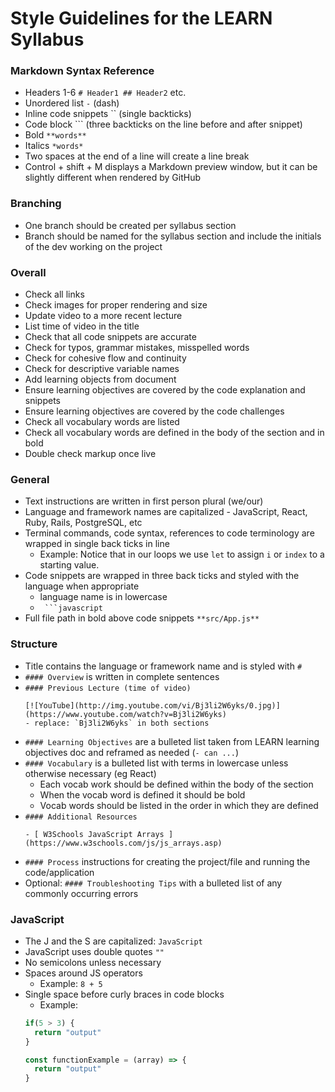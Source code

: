 # Style Guidelines for the LEARN Syllabus

### Markdown Syntax Reference
- Headers 1-6 `# Header1 ## Header2` etc.
- Unordered list `-` (dash)
- Inline code snippets `` (single backticks)
- Code block ``` (three backticks on the line before and after snippet)
- Bold `**words**`
- Italics `*words*`
- Two spaces at the end of a line will create a line break
- Control + shift + M displays a Markdown preview window, but it can be slightly different when rendered by GitHub

### Branching
- One branch should be created per syllabus section
- Branch should be named for the syllabus section and include the initials of the dev working on the project

### Overall
- Check all links
- Check images for proper rendering and size
- Update video to a more recent lecture
- List time of video in the title
- Check that all code snippets are accurate
- Check for typos, grammar mistakes, misspelled words
- Check for cohesive flow and continuity
- Check for descriptive variable names
- Add learning objects from document
- Ensure learning objectives are covered by the code explanation and snippets
- Ensure learning objectives are covered by the code challenges
- Check all vocabulary words are listed
- Check all vocabulary words are defined in the body of the section and in bold
- Double check markup once live

### General
- Text instructions are written in first person plural (we/our)
- Language and framework names are capitalized - JavaScript, React, Ruby, Rails, PostgreSQL, etc
- Terminal commands, code syntax, references to code terminology are wrapped in single back ticks in line
  - Example: Notice that in our loops we use `let` to assign `i` or `index` to a starting value.
- Code snippets are wrapped in three back ticks and styled with the language when appropriate
  - language name is in lowercase
  - ` ```javascript`
- Full file path in bold above code snippets `**src/App.js**`


### Structure
- Title contains the language or framework name and is styled with `#`
- `#### Overview` is written in complete sentences
- `#### Previous Lecture (time of video)`
  ```
  [![YouTube](http://img.youtube.com/vi/Bj3li2W6yks/0.jpg)](https://www.youtube.com/watch?v=Bj3li2W6yks)
  - replace: `Bj3li2W6yks` in both sections
  ```
- `#### Learning Objectives` are a bulleted list taken from LEARN learning objectives doc and reframed as needed (`- can ...`)
- `#### Vocabulary` is a bulleted list with terms in lowercase unless otherwise necessary (eg React)
  - Each vocab work should be defined within the body of the section
  - When the vocab word is defined it should be bold
  - Vocab words should be listed in the order in which they are defined
- `#### Additional Resources`
  ```
  - [ W3Schools JavaScript Arrays ](https://www.w3schools.com/js/js_arrays.asp)
  ```
- `#### Process` instructions for creating the project/file and running the code/application
- Optional: `#### Troubleshooting Tips` with a bulleted list of any commonly occurring errors

### JavaScript
- The J and the S are capitalized: `JavaScript`
- JavaScript uses double quotes `""`
- No semicolons unless necessary
- Spaces around JS operators
  - Example: `8 + 5`
- Single space before curly braces in code blocks
  - Example:
  ```javascript
  if(5 > 3) {
    return "output"
  }

  const functionExample = (array) => {
    return "output"
  }
  ```
